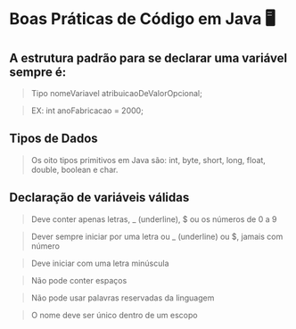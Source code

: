# Boas Práticas de Código em Java 🖥️

## A estrutura padrão para se declarar uma variável sempre é:

>Tipo nomeVariavel atribuicaoDeValorOpcional;

>EX: int anoFabricacao = 2000;

## Tipos de Dados

>Os oito tipos primitivos em Java são: int, byte, short, long, float, double, boolean e char.

## Declaração de variáveis válidas

>Deve conter apenas letras, _ (underline), $ ou os números de 0 a 9

>Dever sempre iniciar por uma letra ou _ (underline) ou $, jamais com número

>Deve iniciar com uma letra minúscula

>Não pode conter espaços

>Não pode usar palavras reservadas da linguagem 

>O nome deve ser único dentro de um escopo 